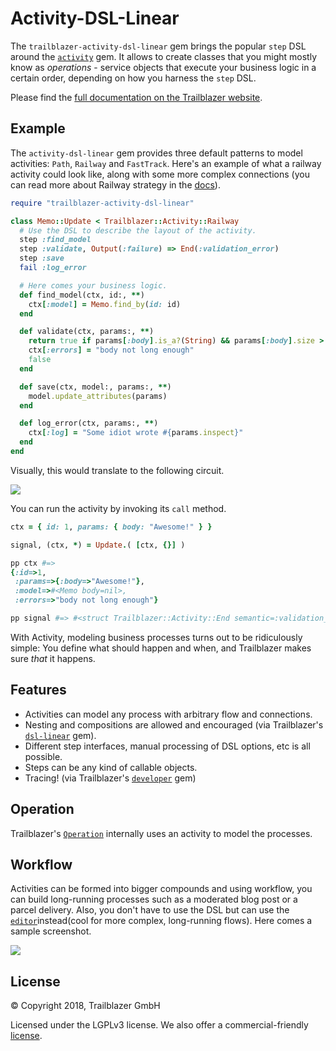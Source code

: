 # Activity-DSL-Linear

The `trailblazer-activity-dsl-linear` gem brings the popular `step` DSL around the [`activity`](https://github.com/trailblazer/trailblazer-activity) gem. It allows to create classes that you might mostly know as _operations_ - service objects that execute your business logic in a certain order, depending on how you harness the `step` DSL.

Please find the [full documentation on the Trailblazer website](https://trailblazer.to/2.1/docs/activity.html#activity-strategy).

## Example

The `activity-dsl-linear` gem provides three default patterns to model activities: `Path`, `Railway` and `FastTrack`. Here's an example of what a railway activity could look like, along with some more complex connections (you can read more about Railway strategy in the [docs](https://trailblazer.to/2.1/docs/activity.html#activity-strategy-railway)).

```ruby
require "trailblazer-activity-dsl-linear"

class Memo::Update < Trailblazer::Activity::Railway
  # Use the DSL to describe the layout of the activity.
  step :find_model
  step :validate, Output(:failure) => End(:validation_error)
  step :save
  fail :log_error

  # Here comes your business logic.
  def find_model(ctx, id:, **)
    ctx[:model] = Memo.find_by(id: id)
  end

  def validate(ctx, params:, **)
    return true if params[:body].is_a?(String) && params[:body].size > 10
    ctx[:errors] = "body not long enough"
    false
  end

  def save(ctx, model:, params:, **)
    model.update_attributes(params)
  end

  def log_error(ctx, params:, **)
    ctx[:log] = "Some idiot wrote #{params.inspect}"
  end
end
```

Visually, this would translate to the following circuit.

<img src="http://trailblazer.to/images/2.1/activity-readme-example.png">

You can run the activity by invoking its `call` method.

```ruby
ctx = { id: 1, params: { body: "Awesome!" } }

signal, (ctx, *) = Update.( [ctx, {}] )

pp ctx #=>
{:id=>1,
 :params=>{:body=>"Awesome!"},
 :model=>#<Memo body=nil>,
 :errors=>"body not long enough"}

pp signal #=> #<struct Trailblazer::Activity::End semantic=:validation_error>
```

With Activity, modeling business processes turns out to be ridiculously simple: You define what should happen and when, and Trailblazer makes sure _that_ it happens.

## Features

* Activities can model any process with arbitrary flow and connections.
* Nesting and compositions are allowed and encouraged (via Trailblazer's [`dsl-linear`](https://github.com/trailblazer/trailblazer-activity-dsl-linear) gem).
* Different step interfaces, manual processing of DSL options, etc is all possible.
* Steps can be any kind of callable objects.
* Tracing! (via Trailblazer's [`developer`](https://github.com/trailblazer/trailblazer-developer) gem)

## Operation

Trailblazer's [`Operation`](https://trailblazer.to/2.1/docs/operation.html#operation-overview) internally uses an activity to model the processes.

## Workflow
Activities can be formed into bigger compounds and using workflow, you can build long-running processes such as a moderated blog post or a parcel delivery. Also, you don't have to use the DSL but can use the [`editor`](https://trailblazer.to/2.1/docs/pro.html#pro-editor)instead(cool for more complex, long-running flows). Here comes a sample screenshot.

<img src="http://trailblazer.to/2.1/dist/img/flow.png">

## License

© Copyright 2018, Trailblazer GmbH

Licensed under the LGPLv3 license. We also offer a commercial-friendly [license](https://trailblazer.to/2.1/docs/pro.html#pro-license).
